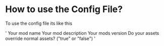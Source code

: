 # How to use the Config File?

To use the config file its like this

'
Your mod name
Your mod description
Your mods version
Do your assets override normal assets? ("true" or "false")
'

